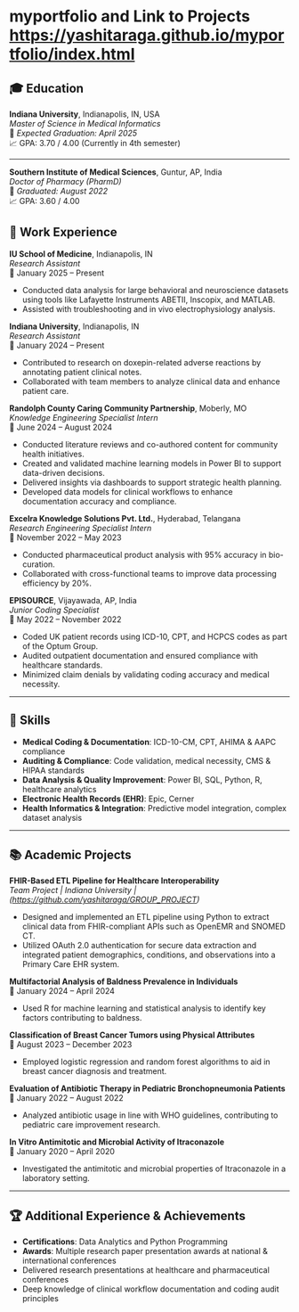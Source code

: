 # myportfolio and Link to Projects https://yashitaraga.github.io/myportfolio/index.html
## 🎓 Education

**Indiana University**, Indianapolis, IN, USA  
*Master of Science in Medical Informatics*  
📅 *Expected Graduation: April 2025*  
📈 GPA: 3.70 / 4.00 (Currently in 4th semester)

---

**Southern Institute of Medical Sciences**, Guntur, AP, India  
*Doctor of Pharmacy (PharmD)*  
📅 *Graduated: August 2022*  
📈 GPA: 3.60 / 4.00

## 💼 Work Experience

**IU School of Medicine**, Indianapolis, IN  
*Research Assistant*  
📅 January 2025 – Present  
- Conducted data analysis for large behavioral and neuroscience datasets using tools like Lafayette Instruments ABETII, Inscopix, and MATLAB.  
- Assisted with troubleshooting and in vivo electrophysiology analysis.

**Indiana University**, Indianapolis, IN  
*Research Assistant*  
📅 January 2024 – Present  
- Contributed to research on doxepin-related adverse reactions by annotating patient clinical notes.  
- Collaborated with team members to analyze clinical data and enhance patient care.

**Randolph County Caring Community Partnership**, Moberly, MO  
*Knowledge Engineering Specialist Intern*  
📅 June 2024 – August 2024  
- Conducted literature reviews and co-authored content for community health initiatives.  
- Created and validated machine learning models in Power BI to support data-driven decisions.  
- Delivered insights via dashboards to support strategic health planning.  
- Developed data models for clinical workflows to enhance documentation accuracy and compliance.

**Excelra Knowledge Solutions Pvt. Ltd.**, Hyderabad, Telangana  
*Research Engineering Specialist Intern*  
📅 November 2022 – May 2023  
- Conducted pharmaceutical product analysis with 95% accuracy in bio-curation.  
- Collaborated with cross-functional teams to improve data processing efficiency by 20%.

**EPISOURCE**, Vijayawada, AP, India  
*Junior Coding Specialist*  
📅 May 2022 – November 2022  
- Coded UK patient records using ICD-10, CPT, and HCPCS codes as part of the Optum Group.  
- Audited outpatient documentation and ensured compliance with healthcare standards.  
- Minimized claim denials by validating coding accuracy and medical necessity.

---

## 🧠 Skills

- **Medical Coding & Documentation**: ICD-10-CM, CPT, AHIMA & AAPC compliance  
- **Auditing & Compliance**: Code validation, medical necessity, CMS & HIPAA standards  
- **Data Analysis & Quality Improvement**: Power BI, SQL, Python, R, healthcare analytics  
- **Electronic Health Records (EHR)**: Epic, Cerner  
- **Health Informatics & Integration**: Predictive model integration, complex dataset analysis  

---

## 📚 Academic Projects

**FHIR-Based ETL Pipeline for Healthcare Interoperability**  
*Team Project | Indiana University | (https://github.com/yashitaraga/GROUP_PROJECT)*
- Designed and implemented an ETL pipeline using Python to extract clinical data from FHIR-compliant APIs such as OpenEMR and SNOMED CT.  
- Utilized OAuth 2.0 authentication for secure data extraction and integrated patient demographics, conditions, and observations into a Primary Care EHR system.  

**Multifactorial Analysis of Baldness Prevalence in Individuals**  
📅 January 2024 – April 2024  
- Used R for machine learning and statistical analysis to identify key factors contributing to baldness.

**Classification of Breast Cancer Tumors using Physical Attributes**  
📅 August 2023 – December 2023  
- Employed logistic regression and random forest algorithms to aid in breast cancer diagnosis and treatment.

**Evaluation of Antibiotic Therapy in Pediatric Bronchopneumonia Patients**  
📅 January 2022 – August 2022  
- Analyzed antibiotic usage in line with WHO guidelines, contributing to pediatric care improvement research.

**In Vitro Antimitotic and Microbial Activity of Itraconazole**  
📅 January 2020 – April 2020  
- Investigated the antimitotic and microbial properties of Itraconazole in a laboratory setting.

---

## 🏆 Additional Experience & Achievements

- **Certifications**: Data Analytics and Python Programming  
- **Awards**: Multiple research paper presentation awards at national & international conferences  
- Delivered research presentations at healthcare and pharmaceutical conferences  
- Deep knowledge of clinical workflow documentation and coding audit principles  
